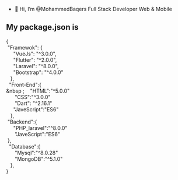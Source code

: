 - 👋 Hi, I’m @MohammedBaqers Full Stack Developer Web & Mobile
## My package.json is
{ 
<br>
&nbsp;"Framewok": {<br>
&nbsp;&nbsp;&nbsp;&nbsp;&nbsp;"VueJs": "^3.0.0",<br>
&nbsp;&nbsp;&nbsp;&nbsp;&nbsp;"Flutter": "^2.0.0",<br>
&nbsp;&nbsp;&nbsp;&nbsp;&nbsp;"Laravel": "^8.0.0",<br>
&nbsp;&nbsp;&nbsp;&nbsp;&nbsp;"Bootstrap": "^4.0.0"<br>
 &nbsp;  &nbsp;},<br>
 &nbsp; "Front-End":{<br>
  &nbsp&nbsp;;&nbsp;&nbsp;&nbsp;  "HTML":"^5.0.0"<br>
  &nbsp;&nbsp;&nbsp;&nbsp;&nbsp;  "CSS":"^3.0.0"<br>
   &nbsp;&nbsp;&nbsp;&nbsp;&nbsp; "Dart": "^2.16.1"<br>
   &nbsp;&nbsp;&nbsp;&nbsp;&nbsp;"JaveScript":"ES6"<br>
 &nbsp;  &nbsp;},<br>
  &nbsp;"Backend":{<br>
    &nbsp;&nbsp;&nbsp;&nbsp;&nbsp;"PHP_laravel":"^8.0.0"<br>
   &nbsp;&nbsp;&nbsp;&nbsp;&nbsp; "JaveScript":"ES6"<br>
  &nbsp;},<br>
  &nbsp; "Database":{<br>
 &nbsp;&nbsp;&nbsp;&nbsp;&nbsp;   "Mysql":"^8.0.28"<br>
   &nbsp;&nbsp;&nbsp;&nbsp;&nbsp; "MongoDB":"^5.1.0"<br>
 &nbsp;&nbsp; },<br>
}<br>
